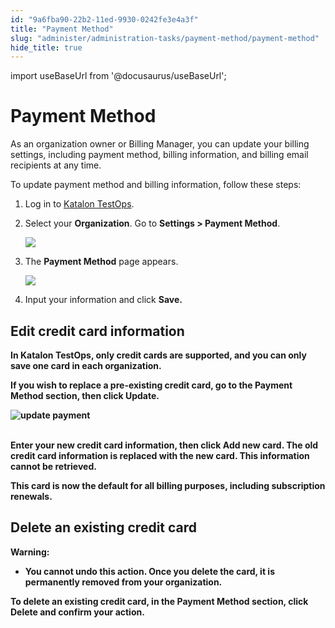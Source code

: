 ```yaml
---
id: "9a6fba90-22b2-11ed-9930-0242fe3e4a3f"
title: "Payment Method"
slug: "administer/administration-tasks/payment-method/payment-method"
hide_title: true
---
```

import useBaseUrl from '@docusaurus/useBaseUrl';


# <a id="id" class="anchor_top_offset"/><a id="ariaid-title1" class="anchor_top_offset"/>Payment Method

<p xmlns="http://www.w3.org/1999/xhtml" className="p">As an organization owner or Billing Manager, you can update your billing settings, including payment method, billing information, and billing email recipients at any time.</p> 
<p xmlns="http://www.w3.org/1999/xhtml" className="p">To update payment method and billing information, follow these steps:</p> 
<div>   <ol xmlns="http://www.w3.org/1999/xhtml" className="ol"><li className="li">Log in to <a className="xref j-external-link" href="https://testops.katalon.io/" target="_blank">Katalon TestOps</a>. </li><li className="li"><p className="p">Select your <strong className="ph b">Organization</strong>. Go to <strong className="ph b">Settings &gt; Payment Method</strong>.</p><p className="p"><img className="image" width={400} src={useBaseUrl("/a2109030-566a-11ed-a602-0242cfbc79b5.png")} /></p></li><li className="li"><p className="p">The <strong className="ph b">Payment Method</strong> page appears.</p><p className="p"><img className="image" width={700} src={useBaseUrl("/a20ce6b0-566a-11ed-a602-0242cfbc79b5.png")} /></p></li><li className="li"><p className="p">Input your information and click <strong className="ph b">Save.</strong> <strong className="ph b" /></p></li></ol><strong className="ph b">   </strong></div> 

## <a id="id_1" class="anchor_top_offset"/>Edit credit card information

<p xmlns="http://www.w3.org/1999/xhtml" className="p">In Katalon TestOps, only credit cards are supported, and you can   only save one card in each organization.</p> 
<p xmlns="http://www.w3.org/1999/xhtml" className="p">If you wish to replace a pre-existing credit card, go to the   <strong className="ph b">Payment Method</strong> section, then click   <strong className="ph b">Update</strong>.</p> 
<p xmlns="http://www.w3.org/1999/xhtml" className="p">   <img className="image" src={useBaseUrl("https://github.com/katalon-studio/docs-images/raw/master/katalon-studio/docs/upgrade-subs/payment-method-update.png")} width={350} alt="update payment" /><br /><br /> </p> 
<p xmlns="http://www.w3.org/1999/xhtml" className="p">Enter your new credit card information, then click <strong className="ph b">Add     new card</strong>. The old credit card information is replaced with   the new card. This information cannot be retrieved.</p> 
<p xmlns="http://www.w3.org/1999/xhtml" className="p">This card is now the default for all billing purposes, including   subscription renewals.</p> 

## <a id="id_2" class="anchor_top_offset"/>Delete an existing credit card

<div xmlns="http://www.w3.org/1999/xhtml" className="note warning note_warning"><span className="note__title">Warning:</span> 
  <ul className="ul"><li className="li">You cannot undo this action. Once you delete the card, it is permanently removed from your organization.</li></ul>
</div>
<p xmlns="http://www.w3.org/1999/xhtml" className="p">To delete an existing credit card, in the <strong className="ph b">Payment Method</strong> section, click <strong className="ph b">Delete</strong> and confirm your action.</p> 
